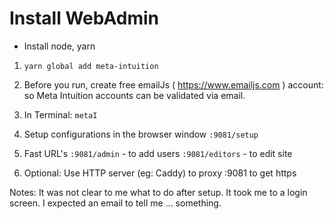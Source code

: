 # Install WebAdmin

- Install node, yarn

1. `yarn global add meta-intuition`

2. Before you run, create free emailJs ( https://www.emailjs.com ) account: so Meta Intuition accounts can be validated via email.

2. In Terminal: `metaI`

3. Setup configurations in the browser window `:9081/setup`

3. Fast URL's
   `:9081/admin` - to add users
   `:9081/editors` - to edit site

4. Optional: Use HTTP server (eg: Caddy) to proxy :9081 to get https

Notes: It was not clear to me what to do after setup. It took me to a login screen. I expected an email to tell me ... something.